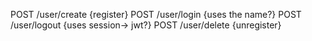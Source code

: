 POST /user/create {register}
POST /user/login {uses the name?}
POST /user/logout {uses session-> jwt?}
POST /user/delete {unregister}